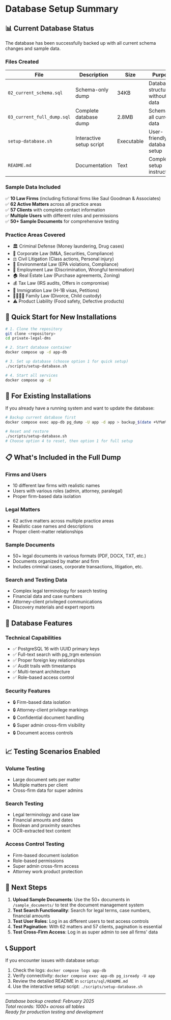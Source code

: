 # Database Setup Summary

## 📊 Current Database Status

The database has been successfully backed up with all current schema changes and sample data.

### Files Created

| File | Description | Size | Purpose |
|------|-------------|------|---------|
| `02_current_schema.sql` | Schema-only dump | 34KB | Database structure without data |
| `03_current_full_dump.sql` | Complete database dump | 2.8MB | Schema + all current data |
| `setup-database.sh` | Interactive setup script | Executable | User-friendly database setup |
| `README.md` | Documentation | Text | Complete setup instructions |

### Sample Data Included

✅ **10 Law Firms** (including fictional firms like Saul Goodman & Associates)  
✅ **62 Active Matters** across all practice areas  
✅ **57 Clients** with complete contact information  
✅ **Multiple Users** with different roles and permissions  
✅ **50+ Sample Documents** for comprehensive testing  

### Practice Areas Covered

- 🏛️ Criminal Defense (Money laundering, Drug cases)
- 🏢 Corporate Law (M&A, Securities, Compliance)
- ⚖️ Civil Litigation (Class actions, Personal injury)
- 🌱 Environmental Law (EPA violations, Compliance)
- 👥 Employment Law (Discrimination, Wrongful termination)
- 🏠 Real Estate Law (Purchase agreements, Zoning)
- 💰 Tax Law (IRS audits, Offers in compromise)
- 🛂 Immigration Law (H-1B visas, Petitions)
- 👨‍👩‍👧‍👦 Family Law (Divorce, Child custody)
- ⚠️ Product Liability (Food safety, Defective products)

## 🚀 Quick Start for New Installations

```bash
# 1. Clone the repository
git clone <repository>
cd private-legal-dms

# 2. Start database container
docker compose up -d app-db

# 3. Set up database (choose option 1 for quick setup)
./scripts/setup-database.sh

# 4. Start all services
docker compose up -d
```

## 🔄 For Existing Installations

If you already have a running system and want to update the database:

```bash
# Backup current database first
docker compose exec app-db pg_dump -U app -d app > backup_$(date +%Y%m%d_%H%M%S).sql

# Reset and restore
./scripts/setup-database.sh
# Choose option 4 to reset, then option 1 for full setup
```

## 📋 What's Included in the Full Dump

### Firms and Users
- 10 different law firms with realistic names
- Users with various roles (admin, attorney, paralegal)
- Proper firm-based data isolation

### Legal Matters
- 62 active matters across multiple practice areas
- Realistic case names and descriptions
- Proper client-matter relationships

### Sample Documents
- 50+ legal documents in various formats (PDF, DOCX, TXT, etc.)
- Documents organized by matter and firm
- Includes criminal cases, corporate transactions, litigation, etc.

### Search and Testing Data
- Complex legal terminology for search testing
- Financial data and case numbers
- Attorney-client privileged communications
- Discovery materials and expert reports

## 🔧 Database Features

### Technical Capabilities
- ✅ PostgreSQL 16 with UUID primary keys
- ✅ Full-text search with pg_trgm extension
- ✅ Proper foreign key relationships
- ✅ Audit trails with timestamps
- ✅ Multi-tenant architecture
- ✅ Role-based access control

### Security Features
- 🔒 Firm-based data isolation
- 🔒 Attorney-client privilege markings
- 🔒 Confidential document handling
- 🔒 Super admin cross-firm visibility
- 🔒 Document access controls

## 📈 Testing Scenarios Enabled

### Volume Testing
- Large document sets per matter
- Multiple matters per client
- Cross-firm data for super admins

### Search Testing
- Legal terminology and case law
- Financial amounts and dates
- Boolean and proximity searches
- OCR-extracted text content

### Access Control Testing
- Firm-based document isolation
- Role-based permissions
- Super admin cross-firm access
- Attorney work product protection

## 🎯 Next Steps

1. **Upload Sample Documents**: Use the 50+ documents in `/sample_documents/` to test the document management system
2. **Test Search Functionality**: Search for legal terms, case numbers, financial amounts
3. **Test User Roles**: Log in as different users to test access controls
4. **Test Pagination**: With 62 matters and 57 clients, pagination is essential
5. **Test Cross-Firm Access**: Log in as super admin to see all firms' data

## 📞 Support

If you encounter issues with database setup:
1. Check the logs: `docker compose logs app-db`
2. Verify connectivity: `docker compose exec app-db pg_isready -U app`
3. Review the detailed README in `scripts/sql/README.md`
4. Use the interactive setup script: `./scripts/setup-database.sh`

---

*Database backup created: February 2025*  
*Total records: 1000+ across all tables*  
*Ready for production testing and development*